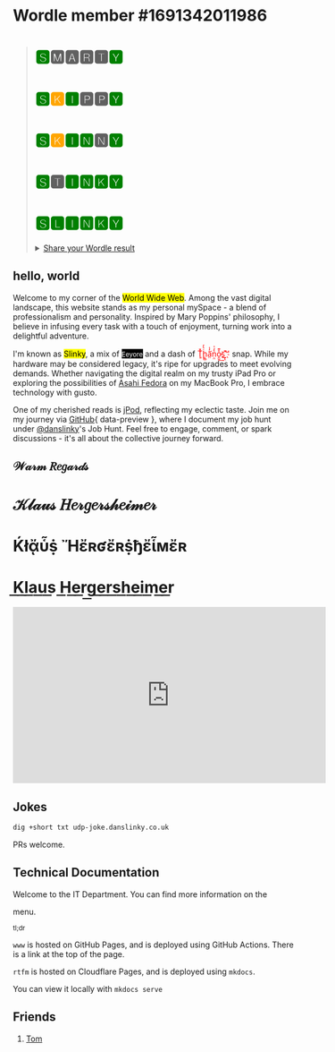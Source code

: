 # Wordle member #1691342011986

<blockquote>
<h1><span style=color:green>🆂</span>🅼🅰🆁🆃<span style=color:green>🆈</span></h1>
<h1><span style=color:green>🆂</span><span style=color:orange>🅺</span><span style=color:green>🅸</span>🅿🅿<span style=color:green>🆈</span></h1>
<h1><span style=color:green>🆂</span><span style=color:orange>🅺</span><span style=color:green>🅸🅽</span>🅽<span style=color:green>🆈</span></h1>
<h1><span style=color:green>🆂</span>🆃<span style=color:green>🅸🅽🅺🆈</span></h1>
<h1><span style=color:green>🆂🅻🅸🅽🅺🆈</span></h1>
<citation>
<details>
<summary><a href="javascript:alert('Cyber! Cyber! Cyber!')">Share your Wordle result</a></summary>
<script src="https://gist.github.com/danslinky/efd6068644802b0c89fa2a488dde4380.js"></script>
</citation>
</blockquote>
</details>

## hello, world

Welcome to my corner of the <mark>World Wide Web</mark>. Among the vast digital landscape, this website stands as my personal mySpace - a blend of professionalism and personality. Inspired by Mary Poppins' philosophy, I believe in infusing every task with a touch of enjoyment, turning work into a delightful adventure.

I'm known as <mark><large>Slinky</large></mark>, a mix of <mark style=color:white;background-color:black><small>Eeyore</small></mark>  and a dash of <mark style=color:red;background-color:transparent>T̨͈͗̌ͥḣ̖̻͛̓ā̤̓̍͘ṇ̤͛̒̍o̯̱̊͊͢s̠҉͍͊ͅ''</mark> snap. While my hardware may be considered legacy, it's ripe for upgrades to meet evolving demands. Whether navigating the digital realm on my trusty iPad Pro or exploring the possibilities of [Asahi Fedora](https://asahilinux.org/) on my MacBook Pro, I embrace technology with gusto.

One of my cherished reads is [jPod](jpod.md), reflecting my eclectic taste. Join me on my journey via [GitHub](github.md){ data-preview }, where I document my job hunt under [@danslinky](https://github.com/danslinky)'s Job Hunt. Feel free to engage, comment, or spark discussions - it's all about the collective journey forward.

<h2>𝒲𝒶𝓇𝓂 𝑅𝑒𝑔𝒶𝓇𝒹𝓈</h2>
<h1>𝒦𝓁𝒶𝓊𝓈 𝐻𝑒𝓇𝑔𝑒𝓇𝓈𝒽𝑒𝒾𝓂𝑒𝓇</h1>
<h1>Ḱłᾄὗṩ Ἤἔʀʛἔʀṩђἔἷмἔʀ</h1>
<h1>K͟l͟a͟u͟s͟ H͟e͟r͟g͟e͟r͟s͟h͟e͟i͟m͟e͟r͟</h1>

<iframe width="560" height="315" src="https://www.youtube.com/embed/TcGUq53OXJc?si=-HF_EE1vSyAPNgv7&amp;clip=UgkxXDTG-KsrnbG0r2rfElML2bWChXObOOb-&amp;clipt=ENjxFhjb9Rc" title="YouTube video player" frameborder="0" allow="accelerometer; autoplay; clipboard-write; encrypted-media; gyroscope; picture-in-picture; web-share" allowfullscreen></iframe>

## Jokes

```sh
dig +short txt udp-joke.danslinky.co.uk
```

PRs welcome.

## Technical Documentation

Welcome to the IT Department. You can find more information on the <nav> menu.

<small>tl;dr</small>

`www` is hosted on GitHub Pages, and is deployed using GitHub Actions. There is a link at the top of the page.

`rtfm` is hosted on Cloudflare Pages, and is deployed using `mkdocs`.

You can view it locally with `mkdocs serve`

## Friends

 1. [Tom](https://en.wikipedia.org/wiki/Tom_Anderson)
 